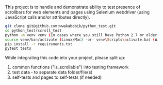 This project is to handle and demonstrate ability to test presence of scrollbars for web elements and pages
using Selenium webdriver (using JavaScript calls and/or attributes directly).

``` bash
git clone git@github.com:wwakabobik/python_test.git
cd python_test/scroll_test
python -m venv venv (In cases where you still have Python 2.7 or older installed on your system, your python command might be python3)
source venv/bin/activate (Linux/Mac) -or- venv\Scripts\activate.bat (Windows CMD)
pip install -r requirements.txt
pytest tests
```

While integrating this code into your project, please split up:
1. common functions ("is_scrollable") into testing framework
2. test data - to separate data folder/file(s)
3. self-tests and pages to self-tests (if needed) 
